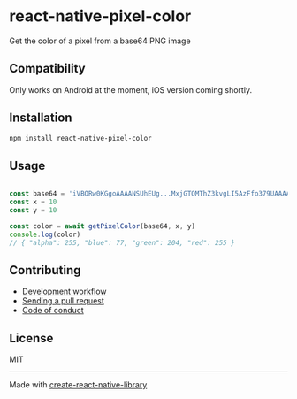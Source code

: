 # react-native-pixel-color

Get the color of a pixel from a base64 PNG image

## Compatibility

Only works on Android at the moment, iOS version coming shortly.

## Installation


```sh
npm install react-native-pixel-color
```


## Usage


```js

const base64 = 'iVBORw0KGgoAAAANSUhEUg...MxjGTOMThZ3kvgLI5AzFfo379UAAAAASUVORK5CYII=';
const x = 10
const y = 10

const color = await getPixelColor(base64, x, y)
console.log(color)
// { "alpha": 255, "blue": 77, "green": 204, "red": 255 }
```


## Contributing

- [Development workflow](CONTRIBUTING.md#development-workflow)
- [Sending a pull request](CONTRIBUTING.md#sending-a-pull-request)
- [Code of conduct](CODE_OF_CONDUCT.md)

## License

MIT

---

Made with [create-react-native-library](https://github.com/callstack/react-native-builder-bob)

